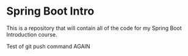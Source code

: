 # Spring Boot Intro

This is a repository that will contain all of the code for my Spring Boot Introduction course.

Test of git push command AGAIN
